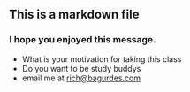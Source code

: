 ## This is a markdown file

### I hope you enjoyed this message.

* What is your motivation for taking this class
* Do you want to be study buddys
* email me at rich@bagurdes.com
